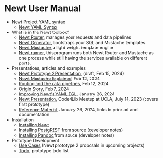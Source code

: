 
# Newt User Manual

- Newt Project YAML syntax
  - [Newt YAML Syntax](newt_yaml_syntax.md)
- What is in the Newt toolbox?
  - [Newt Router](newtrouter.1.md), manages your requests and data pipelines
  - [Newt Generator](newtgenerator.1.md), bootstraps your SQL and Mustache templates
  - [Newt Mustache](newtmustache.1.md), a light weight template engine
  - [Newt runner](newt.1.md), this program runs both Newt Router and Mustache as one process while still having the services available on different ports.
- Presentations, articles and examples
  - [Newt Prototype 2 Presentation](presentation2/), (draft, Feb 15, 2024)
  - [Newt Mustache Explained](newtmustache_explained.md), Feb 12, 2024
  - [Routing and the data pipelines](newtrouter_explained.md), Feb 12, 2024
  - [Origin Story](origin_story.md), Feb 7, 2024
  - [Improving Newt's YAML DSL](improving_the_type_dsl.md), January 26, 2024
  - [Newt Presentation](presentation/), Code4Lib Meetup at UCLA, July 14, 2023 (covers first prototype)
  - [Reference Material](reference_material.md), January 26, 2024, links to prior art and documentation
- Installation
  - [Installing Newt](INSTALL.md)
  - [Installing PostgREST](INSTALL-PostgREST.md) from source (developer notes)
  - [Installing Pandoc](INSTALL-Pandoc.md) from souce (developer notes)
- Prototype Development 
  - [Use Cases](use_cases.md) (Newt prototype 2 proposals in upcoming projects)
  - [Todo](TODO.md), prototype todo list
